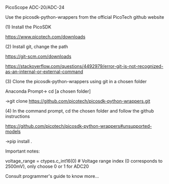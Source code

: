 PicoScope ADC-20/ADC-24

Use the picosdk-python-wrappers from the official PicoTech github website
   
(1) Install the PicoSDK

https://www.picotech.com/downloads 

(2) Install git, change the path

https://git-scm.com/downloads 

https://stackoverflow.com/questions/4492979/error-git-is-not-recognized-as-an-internal-or-external-command

(3) Clone the picosdk-python-wrappers using git in a chosen folder

Anaconda Prompt-> cd [a chosen folder]

->git clone https://github.com/picotech/picosdk-python-wrappers.git

(4) In the command prompt, cd the chosen folder and follow the github instructions

https://github.com/picotech/picosdk-python-wrappers#unsupported-models 

->pip install .

Important notes:

voltage_range = ctypes.c_int16(0)  # Voltage range index (0 corresponds to 2500mV), only choose 0 or 1 for ADC20

Consult programmer's guide to know more...
